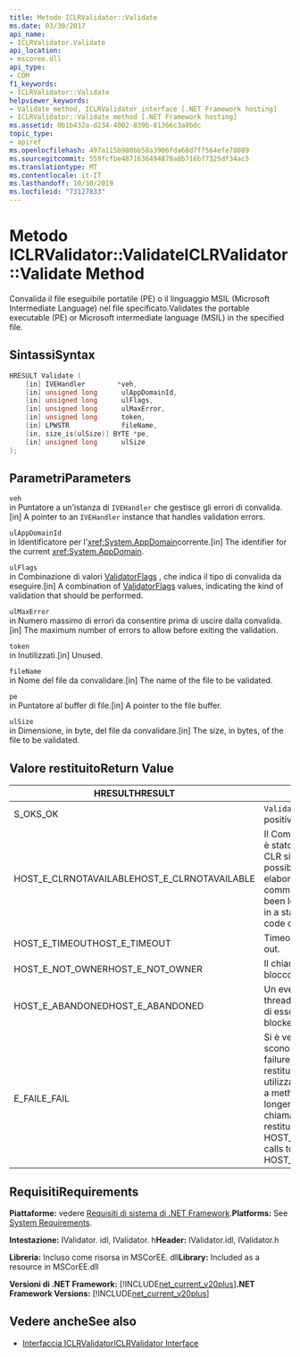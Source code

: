 ```yaml
---
title: Metodo ICLRValidator::Validate
ms.date: 03/30/2017
api_name:
- ICLRValidator.Validate
api_location:
- mscoree.dll
api_type:
- COM
f1_keywords:
- ICLRValidator::Validate
helpviewer_keywords:
- Validate method, ICLRValidator interface [.NET Framework hosting]
- ICLRValidator::Validate method [.NET Framework hosting]
ms.assetid: 0b1b432a-d234-4002-839b-81366c3a8bdc
topic_type:
- apiref
ms.openlocfilehash: 497a115b980bb58a3906fda68d7ff564efe78089
ms.sourcegitcommit: 559fcfbe4871636494870a8b716bf7325df34ac5
ms.translationtype: MT
ms.contentlocale: it-IT
ms.lasthandoff: 10/30/2019
ms.locfileid: "73127833"
---
```

# <a name="iclrvalidatorvalidate-method"></a><span data-ttu-id="4a493-102">Metodo ICLRValidator::Validate</span><span class="sxs-lookup"><span data-stu-id="4a493-102">ICLRValidator::Validate Method</span></span>
<span data-ttu-id="4a493-103">Convalida il file eseguibile portatile (PE) o il linguaggio MSIL (Microsoft Intermediate Language) nel file specificato.</span><span class="sxs-lookup"><span data-stu-id="4a493-103">Validates the portable executable (PE) or Microsoft intermediate language (MSIL) in the specified file.</span></span>  
  
## <a name="syntax"></a><span data-ttu-id="4a493-104">Sintassi</span><span class="sxs-lookup"><span data-stu-id="4a493-104">Syntax</span></span>  
  
```cpp  
HRESULT Validate (  
    [in] IVEHandler        *veh,  
    [in] unsigned long      ulAppDomainId,  
    [in] unsigned long      ulFlags,  
    [in] unsigned long      ulMaxError,  
    [in] unsigned long      token,  
    [in] LPWSTR             fileName,  
    [in, size_is(ulSize)] BYTE *pe,  
    [in] unsigned long      ulSize  
);      
```  
  
## <a name="parameters"></a><span data-ttu-id="4a493-105">Parametri</span><span class="sxs-lookup"><span data-stu-id="4a493-105">Parameters</span></span>  
 `veh`  
 <span data-ttu-id="4a493-106">in Puntatore a un'istanza di `IVEHandler` che gestisce gli errori di convalida.</span><span class="sxs-lookup"><span data-stu-id="4a493-106">[in] A pointer to an `IVEHandler` instance that handles validation errors.</span></span>  
  
 `ulAppDomainId`  
 <span data-ttu-id="4a493-107">in Identificatore per l'<xref:System.AppDomain>corrente.</span><span class="sxs-lookup"><span data-stu-id="4a493-107">[in] The identifier for the current <xref:System.AppDomain>.</span></span>  
  
 `ulFlags`  
 <span data-ttu-id="4a493-108">in Combinazione di valori [ValidatorFlags](../../../../docs/framework/unmanaged-api/hosting/validatorflags-enumeration.md) , che indica il tipo di convalida da eseguire.</span><span class="sxs-lookup"><span data-stu-id="4a493-108">[in] A combination of [ValidatorFlags](../../../../docs/framework/unmanaged-api/hosting/validatorflags-enumeration.md) values, indicating the kind of validation that should be performed.</span></span>  
  
 `ulMaxError`  
 <span data-ttu-id="4a493-109">in Numero massimo di errori da consentire prima di uscire dalla convalida.</span><span class="sxs-lookup"><span data-stu-id="4a493-109">[in] The maximum number of errors to allow before exiting the validation.</span></span>  
  
 `token`  
 <span data-ttu-id="4a493-110">in Inutilizzati.</span><span class="sxs-lookup"><span data-stu-id="4a493-110">[in] Unused.</span></span>  
  
 `fileName`  
 <span data-ttu-id="4a493-111">in Nome del file da convalidare.</span><span class="sxs-lookup"><span data-stu-id="4a493-111">[in] The name of the file to be validated.</span></span>  
  
 `pe`  
 <span data-ttu-id="4a493-112">in Puntatore al buffer di file.</span><span class="sxs-lookup"><span data-stu-id="4a493-112">[in] A pointer to the file buffer.</span></span>  
  
 `ulSize`  
 <span data-ttu-id="4a493-113">in Dimensione, in byte, del file da convalidare.</span><span class="sxs-lookup"><span data-stu-id="4a493-113">[in] The size, in bytes, of the file to be validated.</span></span>  
  
## <a name="return-value"></a><span data-ttu-id="4a493-114">Valore restituito</span><span class="sxs-lookup"><span data-stu-id="4a493-114">Return Value</span></span>  
  
|<span data-ttu-id="4a493-115">HRESULT</span><span class="sxs-lookup"><span data-stu-id="4a493-115">HRESULT</span></span>|<span data-ttu-id="4a493-116">Descrizione</span><span class="sxs-lookup"><span data-stu-id="4a493-116">Description</span></span>|  
|-------------|-----------------|  
|<span data-ttu-id="4a493-117">S_OK</span><span class="sxs-lookup"><span data-stu-id="4a493-117">S_OK</span></span>|<span data-ttu-id="4a493-118">`Validate` ha restituito un esito positivo.</span><span class="sxs-lookup"><span data-stu-id="4a493-118">`Validate` returned successfully.</span></span>|  
|<span data-ttu-id="4a493-119">HOST_E_CLRNOTAVAILABLE</span><span class="sxs-lookup"><span data-stu-id="4a493-119">HOST_E_CLRNOTAVAILABLE</span></span>|<span data-ttu-id="4a493-120">Il Common Language Runtime (CLR) non è stato caricato in un processo oppure CLR si trova in uno stato in cui non è possibile eseguire codice gestito o elaborare la chiamata correttamente.</span><span class="sxs-lookup"><span data-stu-id="4a493-120">The common language runtime (CLR) has not been loaded into a process, or the CLR is in a state in which it cannot run managed code or process the call successfully.</span></span>|  
|<span data-ttu-id="4a493-121">HOST_E_TIMEOUT</span><span class="sxs-lookup"><span data-stu-id="4a493-121">HOST_E_TIMEOUT</span></span>|<span data-ttu-id="4a493-122">Timeout della chiamata.</span><span class="sxs-lookup"><span data-stu-id="4a493-122">The call timed out.</span></span>|  
|<span data-ttu-id="4a493-123">HOST_E_NOT_OWNER</span><span class="sxs-lookup"><span data-stu-id="4a493-123">HOST_E_NOT_OWNER</span></span>|<span data-ttu-id="4a493-124">Il chiamante non è il proprietario del blocco.</span><span class="sxs-lookup"><span data-stu-id="4a493-124">The caller does not own the lock.</span></span>|  
|<span data-ttu-id="4a493-125">HOST_E_ABANDONED</span><span class="sxs-lookup"><span data-stu-id="4a493-125">HOST_E_ABANDONED</span></span>|<span data-ttu-id="4a493-126">Un evento è stato annullato mentre un thread bloccato o Fiber era in attesa su di esso.</span><span class="sxs-lookup"><span data-stu-id="4a493-126">An event was canceled while a blocked thread or fiber was waiting on it.</span></span>|  
|<span data-ttu-id="4a493-127">E_FAIL</span><span class="sxs-lookup"><span data-stu-id="4a493-127">E_FAIL</span></span>|<span data-ttu-id="4a493-128">Si è verificato un errore irreversibile sconosciuto.</span><span class="sxs-lookup"><span data-stu-id="4a493-128">An unknown catastrophic failure occurred.</span></span> <span data-ttu-id="4a493-129">Quando un metodo restituisce E_FAIL, CLR non è più utilizzabile all'interno del processo.</span><span class="sxs-lookup"><span data-stu-id="4a493-129">When a method returns E_FAIL, the CLR is no longer usable within the process.</span></span> <span data-ttu-id="4a493-130">Le chiamate successive ai metodi di hosting restituiscono HOST_E_CLRNOTAVAILABLE.</span><span class="sxs-lookup"><span data-stu-id="4a493-130">Subsequent calls to hosting methods return HOST_E_CLRNOTAVAILABLE.</span></span>|  
  
## <a name="requirements"></a><span data-ttu-id="4a493-131">Requisiti</span><span class="sxs-lookup"><span data-stu-id="4a493-131">Requirements</span></span>  
 <span data-ttu-id="4a493-132">**Piattaforme:** vedere [Requisiti di sistema di .NET Framework](../../../../docs/framework/get-started/system-requirements.md).</span><span class="sxs-lookup"><span data-stu-id="4a493-132">**Platforms:** See [System Requirements](../../../../docs/framework/get-started/system-requirements.md).</span></span>  
  
 <span data-ttu-id="4a493-133">**Intestazione:** IValidator. idl, IValidator. h</span><span class="sxs-lookup"><span data-stu-id="4a493-133">**Header:** IValidator.idl, IValidator.h</span></span>  
  
 <span data-ttu-id="4a493-134">**Libreria:** Incluso come risorsa in MSCorEE. dll</span><span class="sxs-lookup"><span data-stu-id="4a493-134">**Library:** Included as a resource in MSCorEE.dll</span></span>  
  
 <span data-ttu-id="4a493-135">**Versioni di .NET Framework:** [!INCLUDE[net_current_v20plus](../../../../includes/net-current-v20plus-md.md)]</span><span class="sxs-lookup"><span data-stu-id="4a493-135">**.NET Framework Versions:** [!INCLUDE[net_current_v20plus](../../../../includes/net-current-v20plus-md.md)]</span></span>  
  
## <a name="see-also"></a><span data-ttu-id="4a493-136">Vedere anche</span><span class="sxs-lookup"><span data-stu-id="4a493-136">See also</span></span>

- [<span data-ttu-id="4a493-137">Interfaccia ICLRValidator</span><span class="sxs-lookup"><span data-stu-id="4a493-137">ICLRValidator Interface</span></span>](../../../../docs/framework/unmanaged-api/hosting/iclrvalidator-interface.md)
